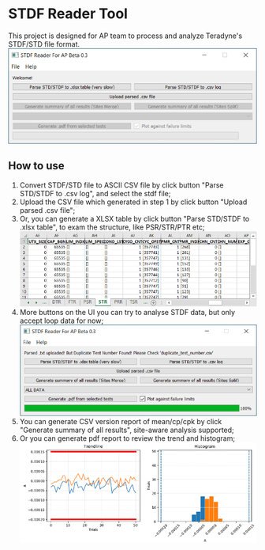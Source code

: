 # STDF Reader Tool

This project is designed for AP team to process and analyze Teradyne's STDF/STD file format.
![Semantic description of image](/img/Win_Capture.PNG)

## How to use

1. Convert STDF/STD file to ASCII CSV file by click button "Parse STD/STDF to .csv log", and select the stdf file;
2. Upload the CSV file which generated in step 1 by click button "Upload parsed .csv file";
3. Or, you can generate a XLSX table by click button "Parse STD/STDF to .xlsx table", to exam the structure, like PSR/STR/PTR etc;
![Semantic description of image](/img/Xlsx_Capture.PNG)
4. More buttons on the UI you can try to analyse STDF data, but only accept loop data for now;
![Semantic description of image](/img/Win_Capture3.PNG)
5. You can generate CSV version report of mean/cp/cpk by click "Generate summary of all results", site-aware analysis supported;
6. Or you can generate pdf report to review the trend and histogram;
![Semantic description of image](/img/PDF_Capture.PNG)
